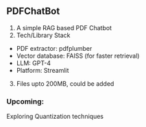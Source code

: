 ## PDFChatBot
1. A simple RAG based PDF Chatbot
2. Tech/Library Stack
- PDF extractor: pdfplumber
- Vector database: FAISS (for faster retrieval)
- LLM: GPT-4
- Platform: Streamlit
3. Files upto 200MB, could be added
### Upcoming:
Exploring Quantization techniques

